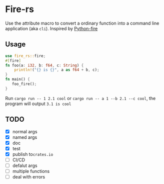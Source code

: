 # Fire-rs
Use the attribute macro to convert a ordinary function into a command line application (aka `cli`).
Inspired by [Python-fire](<https://github.com/google/python-fire>)

## Usage
```rust
use fire_rs::fire;
#[fire]
fn foo(a: i32, b: f64, c: String) {
    println!("{} is {}", a as f64 + b, c);
}
fn main() {
   foo_fire();
}
```
Run `cargo run -- 1 2.1 cool` or `cargo run -- a 1 --b 2.1 --c cool`,
the program will output `3.1 is cool`

## TODO

- [x] normal args
- [x] named args
- [x] doc
- [x] test
- [x] publish to`crates.io`
- [ ] CI/CD
- [ ] defalut args
- [ ] multiple functions
- [ ] deal with errors
